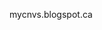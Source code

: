 

<link rel="stylesheet" href="{{ site.github.url }}/assets/css/all.css">
<p class="test"> mycnvs.blogspot.ca




</p>

